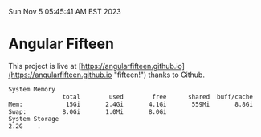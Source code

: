 Sun Nov  5 05:45:41 AM EST 2023

# Angular Fifteen


This project is live at [https://angularfifteen.github.io](https://angularfifteen.github.io "fifteen!") thanks to Github.

```bash
System Memory
               total        used        free      shared  buff/cache   available
Mem:            15Gi       2.4Gi       4.1Gi       559Mi       8.8Gi        11Gi
Swap:          8.0Gi       1.0Mi       8.0Gi
System Storage
2.2G	.
```
